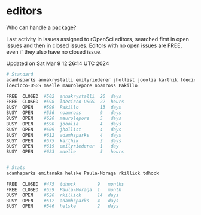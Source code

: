 # editors

Who can handle a package?

Last activity in issues assigned to rOpenSci editors, searched first in open
issues and then in closed issues. Editors with no open issues are FREE, even if
they also have no closed issue.


Updated on Sat Mar 9 12:26:14 UTC 2024

```bash
# Standard
adamhsparks annakrystalli emilyriederer jhollist jooolia karthik ldecicco
ldecicco-USGS maelle maurolepore noamross Pakillo

FREE  CLOSED  #502  annakrystalli  26  days
FREE  CLOSED  #598  ldecicco-USGS  22  hours
BUSY  OPEN    #599  Pakillo        13  days
BUSY  OPEN    #556  noamross       9   days
BUSY  OPEN    #620  maurolepore    5   days
BUSY  OPEN    #590  jooolia        4   days
BUSY  OPEN    #609  jhollist       4   days
BUSY  OPEN    #612  adamhsparks    4   days
BUSY  OPEN    #575  karthik        2   days
BUSY  OPEN    #619  emilyriederer  1   day
BUSY  OPEN    #623  maelle         5   hours


# Stats
adamhsparks emitanaka helske Paula-Moraga rkillick tdhock

FREE  CLOSED  #475  tdhock        9   months
FREE  CLOSED  #559  Paula-Moraga  1   month
BUSY  OPEN    #626  rkillick      14  days
BUSY  OPEN    #612  adamhsparks   4   days
BUSY  OPEN    #546  helske        2   days
```

